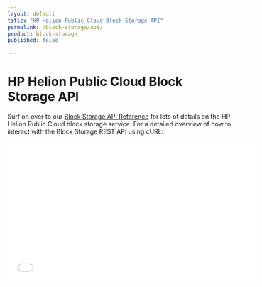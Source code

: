 ```yaml
---
layout: default
title: "HP Helion Public Cloud Block Storage API"
permalink: /block-storage/api/
product: block-storage
published: false

---
```

<!--PUBLISHED-->
# HP Helion Public Cloud Block Storage API

<!--Because Block Storage is so closely associated with Compute, the HP Helion Public Cloud Block Storage API is documented inside the HP Helion Public Cloud Compute API documentation-->

Surf on over to our [Block Storage API Reference](/api/block-storage) for lots of details on the HP Helion Public Cloud block storage service. For a detailed overview of how to interact with the Block Storage REST API using cURL:

<iframe width="560" height="315" src="//www.youtube.com/embed/xxYVIHHZ9I4?list=PL8SRnLljMoSMk2veMd-qtZYj20nREEuzC" frameborder="0" allowfullscreen></iframe>
